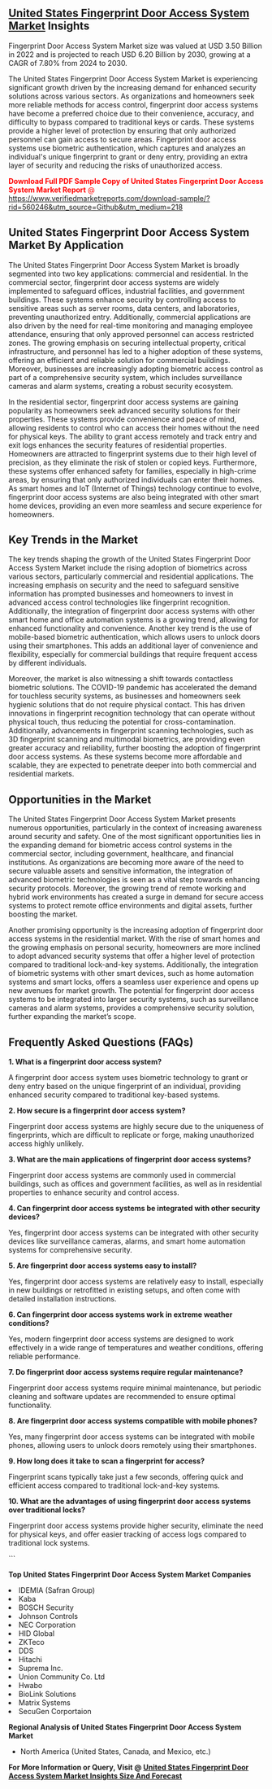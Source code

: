 <h2><a href="https://www.verifiedmarketreports.com/download-sample/?rid=560246&amp;utm_source=Github&amp;utm_medium=218" target="_blank">United States Fingerprint Door Access System Market</a> Insights</h2><p>Fingerprint Door Access System Market size was valued at USD 3.50 Billion in 2022 and is projected to reach USD 6.20 Billion by 2030, growing at a CAGR of 7.80% from 2024 to 2030.</p><p> <p>The United States Fingerprint Door Access System Market is experiencing significant growth driven by the increasing demand for enhanced security solutions across various sectors. As organizations and homeowners seek more reliable methods for access control, fingerprint door access systems have become a preferred choice due to their convenience, accuracy, and difficulty to bypass compared to traditional keys or cards. These systems provide a higher level of protection by ensuring that only authorized personnel can gain access to secure areas. Fingerprint door access systems use biometric authentication, which captures and analyzes an individual's unique fingerprint to grant or deny entry, providing an extra layer of security and reducing the risks of unauthorized access.</p> <p><p><span class=""><span style="color: #ff0000;"><strong>Download Full PDF Sample Copy of United States Fingerprint Door Access System Market Report</strong> @ </span><a href="https://www.verifiedmarketreports.com/download-sample/?rid=560246&amp;utm_source=Github&amp;utm_medium=218" target="_blank">https://www.verifiedmarketreports.com/download-sample/?rid=560246&amp;utm_source=Github&amp;utm_medium=218</a></span></p></p> <h2>United States Fingerprint Door Access System Market By Application</h2> <p>The United States Fingerprint Door Access System Market is broadly segmented into two key applications: commercial and residential. In the commercial sector, fingerprint door access systems are widely implemented to safeguard offices, industrial facilities, and government buildings. These systems enhance security by controlling access to sensitive areas such as server rooms, data centers, and laboratories, preventing unauthorized entry. Additionally, commercial applications are also driven by the need for real-time monitoring and managing employee attendance, ensuring that only approved personnel can access restricted zones. The growing emphasis on securing intellectual property, critical infrastructure, and personnel has led to a higher adoption of these systems, offering an efficient and reliable solution for commercial buildings. Moreover, businesses are increasingly adopting biometric access control as part of a comprehensive security system, which includes surveillance cameras and alarm systems, creating a robust security ecosystem.</p> <p>In the residential sector, fingerprint door access systems are gaining popularity as homeowners seek advanced security solutions for their properties. These systems provide convenience and peace of mind, allowing residents to control who can access their homes without the need for physical keys. The ability to grant access remotely and track entry and exit logs enhances the security features of residential properties. Homeowners are attracted to fingerprint systems due to their high level of precision, as they eliminate the risk of stolen or copied keys. Furthermore, these systems offer enhanced safety for families, especially in high-crime areas, by ensuring that only authorized individuals can enter their homes. As smart homes and IoT (Internet of Things) technology continue to evolve, fingerprint door access systems are also being integrated with other smart home devices, providing an even more seamless and secure experience for homeowners.</p> <h2>Key Trends in the Market</h2> <p>The key trends shaping the growth of the United States Fingerprint Door Access System Market include the rising adoption of biometrics across various sectors, particularly commercial and residential applications. The increasing emphasis on security and the need to safeguard sensitive information has prompted businesses and homeowners to invest in advanced access control technologies like fingerprint recognition. Additionally, the integration of fingerprint door access systems with other smart home and office automation systems is a growing trend, allowing for enhanced functionality and convenience. Another key trend is the use of mobile-based biometric authentication, which allows users to unlock doors using their smartphones. This adds an additional layer of convenience and flexibility, especially for commercial buildings that require frequent access by different individuals.</p> <p>Moreover, the market is also witnessing a shift towards contactless biometric solutions. The COVID-19 pandemic has accelerated the demand for touchless security systems, as businesses and homeowners seek hygienic solutions that do not require physical contact. This has driven innovations in fingerprint recognition technology that can operate without physical touch, thus reducing the potential for cross-contamination. Additionally, advancements in fingerprint scanning technologies, such as 3D fingerprint scanning and multimodal biometrics, are providing even greater accuracy and reliability, further boosting the adoption of fingerprint door access systems. As these systems become more affordable and scalable, they are expected to penetrate deeper into both commercial and residential markets.</p> <h2>Opportunities in the Market</h2> <p>The United States Fingerprint Door Access System Market presents numerous opportunities, particularly in the context of increasing awareness around security and safety. One of the most significant opportunities lies in the expanding demand for biometric access control systems in the commercial sector, including government, healthcare, and financial institutions. As organizations are becoming more aware of the need to secure valuable assets and sensitive information, the integration of advanced biometric technologies is seen as a vital step towards enhancing security protocols. Moreover, the growing trend of remote working and hybrid work environments has created a surge in demand for secure access systems to protect remote office environments and digital assets, further boosting the market.</p> <p>Another promising opportunity is the increasing adoption of fingerprint door access systems in the residential market. With the rise of smart homes and the growing emphasis on personal security, homeowners are more inclined to adopt advanced security systems that offer a higher level of protection compared to traditional lock-and-key systems. Additionally, the integration of biometric systems with other smart devices, such as home automation systems and smart locks, offers a seamless user experience and opens up new avenues for market growth. The potential for fingerprint door access systems to be integrated into larger security systems, such as surveillance cameras and alarm systems, provides a comprehensive security solution, further expanding the market’s scope.</p> <h2>Frequently Asked Questions (FAQs)</h2> <p><strong>1. What is a fingerprint door access system?</strong></p> <p>A fingerprint door access system uses biometric technology to grant or deny entry based on the unique fingerprint of an individual, providing enhanced security compared to traditional key-based systems.</p> <p><strong>2. How secure is a fingerprint door access system?</strong></p> <p>Fingerprint door access systems are highly secure due to the uniqueness of fingerprints, which are difficult to replicate or forge, making unauthorized access highly unlikely.</p> <p><strong>3. What are the main applications of fingerprint door access systems?</strong></p> <p>Fingerprint door access systems are commonly used in commercial buildings, such as offices and government facilities, as well as in residential properties to enhance security and control access.</p> <p><strong>4. Can fingerprint door access systems be integrated with other security devices?</strong></p> <p>Yes, fingerprint door access systems can be integrated with other security devices like surveillance cameras, alarms, and smart home automation systems for comprehensive security.</p> <p><strong>5. Are fingerprint door access systems easy to install?</strong></p> <p>Yes, fingerprint door access systems are relatively easy to install, especially in new buildings or retrofitted in existing setups, and often come with detailed installation instructions.</p> <p><strong>6. Can fingerprint door access systems work in extreme weather conditions?</strong></p> <p>Yes, modern fingerprint door access systems are designed to work effectively in a wide range of temperatures and weather conditions, offering reliable performance.</p> <p><strong>7. Do fingerprint door access systems require regular maintenance?</strong></p> <p>Fingerprint door access systems require minimal maintenance, but periodic cleaning and software updates are recommended to ensure optimal functionality.</p> <p><strong>8. Are fingerprint door access systems compatible with mobile phones?</strong></p> <p>Yes, many fingerprint door access systems can be integrated with mobile phones, allowing users to unlock doors remotely using their smartphones.</p> <p><strong>9. How long does it take to scan a fingerprint for access?</strong></p> <p>Fingerprint scans typically take just a few seconds, offering quick and efficient access compared to traditional lock-and-key systems.</p> <p><strong>10. What are the advantages of using fingerprint door access systems over traditional locks?</strong></p> <p>Fingerprint door access systems provide higher security, eliminate the need for physical keys, and offer easier tracking of access logs compared to traditional lock systems.</p> ```</p><p><strong>Top United States Fingerprint Door Access System Market Companies</strong></p><div data-test-id=""><p><li>IDEMIA (Safran Group)</li><li> Kaba</li><li> BOSCH Security</li><li> Johnson Controls</li><li> NEC Corporation</li><li> HID Global</li><li> ZKTeco</li><li> DDS</li><li> Hitachi</li><li> Suprema Inc.</li><li> Union Community Co. Ltd</li><li> Hwabo</li><li> BioLink Solutions</li><li> Matrix Systems</li><li> SecuGen Corportaion</li></p><div><strong>Regional Analysis of&nbsp;United States Fingerprint Door Access System Market</strong></div><ul><li dir="ltr"><p dir="ltr">North America&nbsp;(United States, Canada, and Mexico, etc.)</p></li></ul><p><strong>For More Information or Query, Visit @&nbsp;</strong><strong><a href="https://www.verifiedmarketreports.com/product/fingerprint-door-access-system-market-size-and-forecast/?utm_source=Github&amp;utm_medium=218" target="_blank">United States Fingerprint Door Access System Market Insights Size And Forecast</a></strong></p></div>
